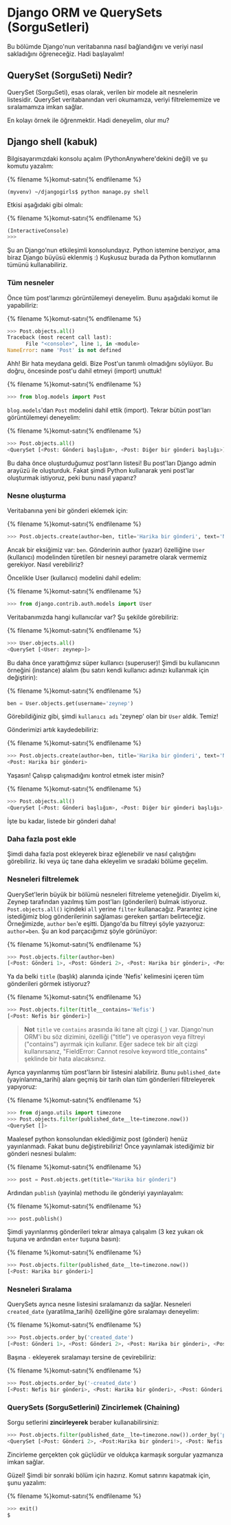 # Django ORM ve QuerySets (SorguSetleri)

Bu bölümde Django'nun veritabanına nasıl bağlandığını ve veriyi nasıl sakladığını öğreneceğiz. Hadi başlayalım!

## QuerySet (SorguSeti) Nedir?

QuerySet (SorguSeti), esas olarak, verilen bir modele ait nesnelerin listesidir. QuerySet veritabanından veri okumamıza, veriyi filtrelememize ve sıralamamıza imkan sağlar.

En kolayı örnek ile öğrenmektir. Hadi deneyelim, olur mu?

## Django shell (kabuk)

Bilgisayarımızdaki konsolu açalım (PythonAnywhere'dekini değil) ve şu komutu yazalım:

{% filename %}komut-satırı{% endfilename %}

    (myvenv) ~/djangogirls$ python manage.py shell
    

Etkisi aşağıdaki gibi olmalı:

{% filename %}komut-satırı{% endfilename %}

```python
(InteractiveConsole)
>>>
```

Şu an Django'nun etkileşimli konsolundayız. Python istemine benziyor, ama biraz Django büyüsü eklenmiş :) Kuşkusuz burada da Python komutlarının tümünü kullanabiliriz.

### Tüm nesneler

Önce tüm post'larımızı görüntülemeyi deneyelim. Bunu aşağıdaki komut ile yapabiliriz:

{% filename %}komut-satırı{% endfilename %}

```python
>>> Post.objects.all()
Traceback (most recent call last):
      File "<console>", line 1, in <module>
NameError: name 'Post' is not defined
```

Ahh! Bir hata meydana geldi. Bize Post'un tanımlı olmadığını söylüyor. Bu doğru, öncesinde post'u dahil etmeyi (import) unuttuk!

{% filename %}komut-satırı{% endfilename %}

```python
>>> from blog.models import Post
```

`blog.models`'dan `Post` modelini dahil ettik (import). Tekrar bütün post'ları görüntülemeyi deneyelim:

{% filename %}komut-satırı{% endfilename %}

```python
>>> Post.objects.all()
<QuerySet [<Post: Gönderi başlığım>, <Post: Diğer bir gönderi başlığı>]>
```

Bu daha önce oluşturduğumuz post'ların listesi! Bu post'ları Django admin arayüzü ile oluşturduk. Fakat şimdi Python kullanarak yeni post'lar oluşturmak istiyoruz, peki bunu nasıl yaparız?

### Nesne oluşturma

Veritabanına yeni bir gönderi eklemek için:

{% filename %}komut-satırı{% endfilename %}

```python
>>> Post.objects.create(author=ben, title='Harika bir gönderi', text='Ne desem bilemedim')
```

Ancak bir eksiğimiz var: `ben`. Gönderinin author (yazar) özelliğine `User` (kullanıcı) modelinden türetilen bir nesneyi parametre olarak vermemiz gerekiyor. Nasıl verebiliriz?

Öncelikle User (kullanıcı) modelini dahil edelim:

{% filename %}komut-satırı{% endfilename %}

```python
>>> from django.contrib.auth.models import User
```

Veritabanımızda hangi kullanıcılar var? Şu şekilde görebiliriz:

{% filename %}komut-satırı{% endfilename %}

```python
>>> User.objects.all()
<QuerySet [<User: zeynep>]>
```

Bu daha önce yarattığımız süper kullanıcı (superuser)! Şimdi bu kullanıcının örneğini (instance) alalım (bu satırı kendi kullanıcı adınızı kullanmak için değiştirin):

{% filename %}komut-satırı{% endfilename %}

```python
ben = User.objects.get(username='zeynep')
```

Görebildiğiniz gibi, şimdi `kullanıcı adı` 'zeynep' olan bir `User` aldık. Temiz!

Gönderimizi artık kaydedebiliriz:

{% filename %}komut-satırı{% endfilename %}

```python
>>> Post.objects.create(author=ben, title='Harika bir gönderi', text='Ne desem bilemedim')
<Post: Harika bir gönderi>
```

Yaşasın! Çalışıp çalışmadığını kontrol etmek ister misin?

{% filename %}komut-satırı{% endfilename %}

```python
>>> Post.objects.all()
<QuerySet [<Post: Gönderi başlığım>, <Post: Diğer bir gönderi başlığı>,<Post: Harika bir gönderi>]>
```

İşte bu kadar, listede bir gönderi daha!

### Daha fazla post ekle

Şimdi daha fazla post ekleyerek biraz eğlenebilir ve nasıl çalıştığını görebiliriz. İki veya üç tane daha ekleyelim ve sıradaki bölüme geçelim.

### Nesneleri filtrelemek

QuerySet'lerin büyük bir bölümü nesneleri filtreleme yeteneğidir. Diyelim ki, Zeynep tarafından yazılmış tüm post'ları (gönderileri) bulmak istiyoruz. `Post.objects.all()` içindeki `all` yerine `filter` kullanacağız. Parantez içine istediğimiz blog gönderilerinin sağlaması gereken şartları belirteceğiz. Örneğimizde, `author` `ben`'e eşitti. Django'da bu filtreyi şöyle yazıyoruz: `author=ben`. Şu an kod parçacığımız şöyle görünüyor:

{% filename %}komut-satırı{% endfilename %}

```python
>>> Post.objects.filter(author=ben)
[<Post: Gönderi 1>, <Post: Gönderi 2>, <Post: Harika bir gönderi>, <Post: Nefis bir gönderi>]
```

Ya da belki `title` (başlık) alanında içinde 'Nefis' kelimesini içeren tüm gönderileri görmek istiyoruz?

{% filename %}komut-satırı{% endfilename %}

```python
>>> Post.objects.filter(title__contains='Nefis')
[<Post: Nefis bir gönderi>]
```

> **Not** `title` ve `contains` arasında iki tane alt çizgi (`_`) var. Django'nun ORM'i bu söz dizimini, özelliği ("title") ve operasyon veya filtreyi ("contains") ayırmak için kullanır. Eğer sadece tek bir alt çizgi kullanırsanız, "FieldError: Cannot resolve keyword title_contains" şeklinde bir hata alacaksınız.

Ayrıca yayınlanmış tüm post'ların bir listesini alabiliriz. Bunu `published_date` (yayinlanma_tarihi) alanı geçmiş bir tarih olan tüm gönderileri filtreleyerek yapıyoruz:

{% filename %}komut-satırı{% endfilename %}

```python
>>> from django.utils import timezone
>>> Post.objects.filter(published_date__lte=timezone.now())
<QuerySet []>
```

Maalesef python konsolundan eklediğimiz post (gönderi) henüz yayınlanmadı. Fakat bunu değiştirebiliriz! Önce yayınlamak istediğimiz bir gönderi nesnesi bulalım:

{% filename %}komut-satırı{% endfilename %}

```python
>>> post = Post.objects.get(title="Harika bir gönderi")
```

Ardından `publish` (yayinla) methodu ile gönderiyi yayınlayalım:

{% filename %}komut-satırı{% endfilename %}

```python
>>> post.publish()
```

Şimdi yayınlanmış gönderileri tekrar almaya çalışalım (3 kez yukarı ok tuşuna ve ardından `enter` tuşuna basın):

{% filename %}komut-satırı{% endfilename %}

```python
>>> Post.objects.filter(published_date__lte=timezone.now())
[<Post: Harika bir gönderi>]
```

### Nesneleri Sıralama

QuerySets ayrıca nesne listesini sıralamanızı da sağlar. Nesneleri `created_date` (yaratilma_tarihi) özelliğine göre sıralamayı deneyelim:

{% filename %}komut-satırı{% endfilename %}

```python
>>> Post.objects.order_by('created_date')
[<Post: Gönderi 1>, <Post: Gönderi 2>, <Post: Harika bir gönderi>, <Post: Nefis bir gönderi>]
```

Başına `-` ekleyerek sıralamayı tersine de çevirebiliriz:

{% filename %}komut-satırı{% endfilename %}

```python
>>> Post.objects.order_by('-created_date')
[<Post: Nefis bir gönderi>, <Post: Harika bir gönderi>, <Post: Gönderi 2>, <Post: Gönderi 1>]>
```

### QuerySets (SorguSetlerini) Zincirlemek (Chaining)

Sorgu setlerini **zincirleyerek** beraber kullanabilirsiniz:

```python
>>> Post.objects.filter(published_date__lte=timezone.now()).order_by('published_date')
<QuerySet [<Post: Gönderi 2>, <Post:Harika bir gönderi!>, <Post: Nefis bir gönderi>, <Post: Gönderi 1>]>
```

Zincirleme gerçekten çok güçlüdür ve oldukça karmaşık sorgular yazmanıza imkan sağlar.

Güzel! Şimdi bir sonraki bölüm için hazırız. Komut satırını kapatmak için, şunu yazalım:

{% filename %}komut-satırı{% endfilename %}

```python
>>> exit()
$
```